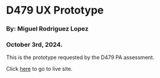 # D479 UX Prototype

### By: Miguel Rodriguez Lopez
### October 3rd, 2024.

This is the prototype requested by the D479 PA assessment.

Click [here](https://whimsical-alfajores-fe1be8.netlify.app/) to go to live site.
